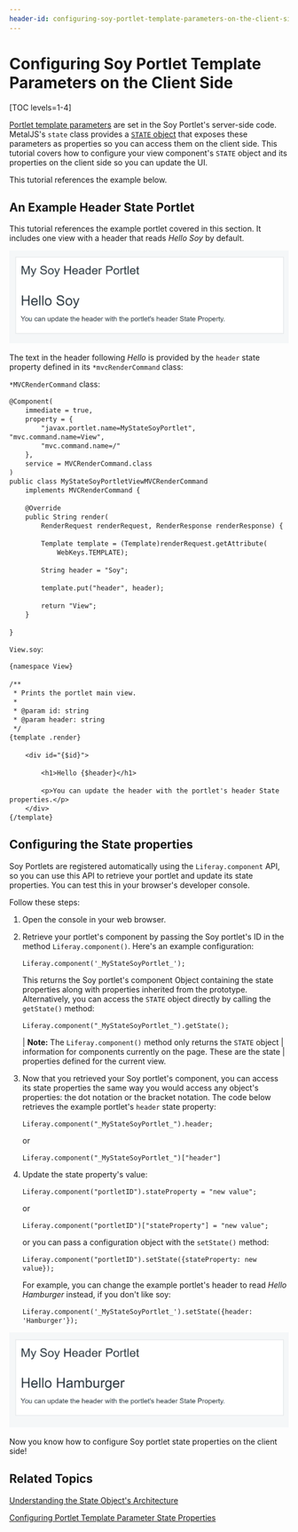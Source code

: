 ```yaml
---
header-id: configuring-soy-portlet-template-parameters-on-the-client-side
---
```


# Configuring Soy Portlet Template Parameters on the Client Side

[TOC levels=1-4]

[Portlet template parameters](/docs/7-1/tutorials/-/knowledge_base/t/creating-a-soy-portlet#using-portlet-template-parameters-in-the-soy-template) 
are set in the Soy Portlet's server-side code. MetalJS's `state` class provides 
a 
[`STATE` object](/docs/7-1/tutorials/-/knowledge_base/t/understanding-the-state-object-architecture) 
that exposes these parameters as properties so you can access them on the client 
side. This tutorial covers how to configure your view component's `STATE` object 
and its properties on the client side so you can update the UI.

This tutorial references the example below.

## An Example Header State Portlet

This tutorial references the example portlet covered in this section. It 
includes one view with a header that reads *Hello Soy* by default.

![Figure 1: The example Soy portlet has a configurable header.](../../../../images/soy-example-portlet-start.png)

The text in the header following *Hello* is provided by the `header` state 
property defined in its `*mvcRenderCommand` class:

`*MVCRenderCommand` class:

    @Component(
    	immediate = true,
    	property = {
    		"javax.portlet.name=MyStateSoyPortlet", "mvc.command.name=View",
    		"mvc.command.name=/"
    	},
    	service = MVCRenderCommand.class
    )
    public class MyStateSoyPortletViewMVCRenderCommand
    	implements MVCRenderCommand {

    	@Override
    	public String render(
    		RenderRequest renderRequest, RenderResponse renderResponse) {

    		Template template = (Template)renderRequest.getAttribute(
    			WebKeys.TEMPLATE);

    		String header = "Soy";

    		template.put("header", header);

    		return "View";
    	}

    }

`View.soy`:

    {namespace View}

    /**
     * Prints the portlet main view.
     *
     * @param id: string
     * @param header: string
     */
    {template .render}

    	<div id="{$id}">

    		<h1>Hello {$header}</h1>

    		<p>You can update the header with the portlet's header State properties.</p>
    	</div>
    {/template}

## Configuring the State properties

Soy Portlets are registered automatically using the `Liferay.component` API, 
so you can use this API to retrieve your portlet and update its state 
properties. You can test this in your browser's developer console.

Follow these steps:

1.  Open the console in your web browser.

2.  Retrieve your portlet's component by passing the Soy portlet's ID in the 
    method `Liferay.component()`. Here's an example configuration:

        Liferay.component('_MyStateSoyPortlet_');
 
    This returns the Soy portlet's component Object containing the state 
    properties along with properties inherited from the prototype. 
    Alternatively, you can access the `STATE` object directly by calling the 
    `getState()` method:

        Liferay.component("_MyStateSoyPortlet_").getState();
 
    | **Note:** The `Liferay.component()` method only returns the `STATE` object
    | information for components currently on the page. These are the state
    | properties defined for the current view.

3.  Now that you retrieved your Soy portlet's component, you can access its 
    state properties the same way you would access any object's properties: the 
    dot notation or the bracket notation. The code below retrieves the example 
    portlet's `header` state property:
    
        Liferay.component("_MyStateSoyPortlet_").header;
 
    or
    
        Liferay.component("_MyStateSoyPortlet_")["header"]

4.  Update the state property's value:

        Liferay.component("portletID").stateProperty = "new value";
 
    or
        
        Liferay.component("portletID")["stateProperty"] = "new value";
 
    or you can pass a configuration object with the `setState()` method:

        Liferay.component("portletID").setState({stateProperty: new value});

    For example, you can change the example portlet's header to read 
    *Hello Hamburger* instead, if you don't like soy:
    
        Liferay.component('_MyStateSoyPortlet_').setState({header: 'Hamburger'});

![Figure 2: You can change the example portlet's header state property on the client side.](../../../../images/soy-example-portlet-fin.png)

Now you know how to configure Soy portlet state properties on the client side!

## Related Topics

[Understanding the State Object's Architecture](/docs/7-1/tutorials/-/knowledge_base/t/understanding-the-state-object-architecture)

[Configuring Portlet Template Parameter State Properties](/docs/7-1/tutorials/-/knowledge_base/t/configuring-portlet-template-parameter-state-properties)

